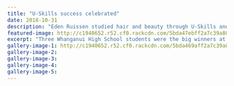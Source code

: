 ```yaml
---
title: "U-Skills success celebrated"
date: 2018-10-31
description: "Eden Ruissen studied hair and beauty through U-Skills and was named as the outstanding student for 2018...."
featured-image: http://c1940652.r52.cf0.rackcdn.com/5bda47ebff2a7c39a8000206/Eden-Ruissen-USkills-320-winner-chron-31-oct.jpg
excerpt: "Three Whanganui High School students were the big winners at UCOL's U-Skills Academy Award Evening."
gallery-image-1: http://c1940652.r52.cf0.rackcdn.com/5bda469aff2a7c39a8000202/Eden-Ruissen-USkills-other-photo-31-oct.jpg
gallery-image-2: 
gallery-image-3: 
gallery-image-4: 
gallery-image-5: 
---
```


